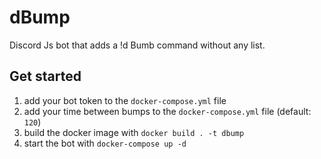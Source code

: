 # dBump
Discord Js bot that adds a !d Bumb command without any list.

## Get started

1. add your bot token to the `docker-compose.yml` file
2. add your time between bumps to the `docker-compose.yml` file (default: `120`)
2. build the docker image with `docker build . -t dbump`
3. start the bot with `docker-compose up -d`
